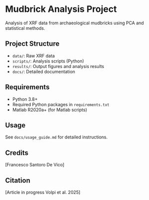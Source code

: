 # Mudbrick Analysis Project

Analysis of XRF data from archaeological mudbricks using PCA and statistical methods.

## Project Structure
- `data/`: Raw XRF data
- `scripts/`: Analysis scripts (Python)
- `results/`: Output figures and analysis results
- `docs/`: Detailed documentation

## Requirements
- Python 3.8+
- Required Python packages in `requirements.txt`
- Matlab R2020a+ (for Matlab scripts)

## Usage
See `docs/usage_guide.md` for detailed instructions.

## Credits
[Francesco Santoro De Vico]

## Citation
[Article in progress Volpi et al. 2025]
